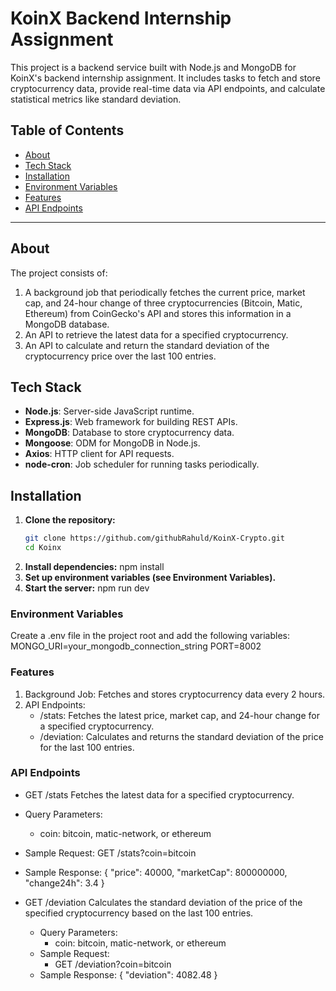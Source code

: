 # KoinX Backend Internship Assignment

This project is a backend service built with Node.js and MongoDB for KoinX's backend internship assignment. It includes tasks to fetch and store cryptocurrency data, provide real-time data via API endpoints, and calculate statistical metrics like standard deviation.

## Table of Contents
- [About](#about)
- [Tech Stack](#tech-stack)
- [Installation](#installation)
- [Environment Variables](#environment-variables)
- [Features](#features)
- [API Endpoints](#api-endpoints)
---

## About

The project consists of:
1. A background job that periodically fetches the current price, market cap, and 24-hour change of three cryptocurrencies (Bitcoin, Matic, Ethereum) from CoinGecko's API and stores this information in a MongoDB database.
2. An API to retrieve the latest data for a specified cryptocurrency.
3. An API to calculate and return the standard deviation of the cryptocurrency price over the last 100 entries.

## Tech Stack
- **Node.js**: Server-side JavaScript runtime.
- **Express.js**: Web framework for building REST APIs.
- **MongoDB**: Database to store cryptocurrency data.
- **Mongoose**: ODM for MongoDB in Node.js.
- **Axios**: HTTP client for API requests.
- **node-cron**: Job scheduler for running tasks periodically.

## Installation

1. **Clone the repository:**
   ```bash
   git clone https://github.com/githubRahuld/KoinX-Crypto.git
   cd Koinx
2. **Install dependencies:**
    npm install
3. **Set up environment variables (see Environment Variables).**
4. **Start the server:**
     npm run dev

### Environment Variables
Create a .env file in the project root and add the following variables:
MONGO_URI=your_mongodb_connection_string
PORT=8002

### Features
1. Background Job: Fetches and stores cryptocurrency data every 2 hours.
2. API Endpoints:
   - /stats: Fetches the latest price, market cap, and 24-hour change for a specified cryptocurrency.
   - /deviation: Calculates and returns the standard deviation of the price for the last 100 entries.
     
### API Endpoints
 - GET /stats
Fetches the latest data for a specified cryptocurrency.

  - Query Parameters:
    - coin: bitcoin, matic-network, or ethereum
  - Sample Request:
      GET /stats?coin=bitcoin
  - Sample Response:
      {
      "price": 40000,
      "marketCap": 800000000,
      "change24h": 3.4
      }
    
- GET /deviation
Calculates the standard deviation of the price of the specified cryptocurrency based on the last 100 entries.

  - Query Parameters:
    - coin: bitcoin, matic-network, or ethereum
  - Sample Request:
    - GET /deviation?coin=bitcoin
  - Sample Response:
      {
      "deviation": 4082.48
      }


